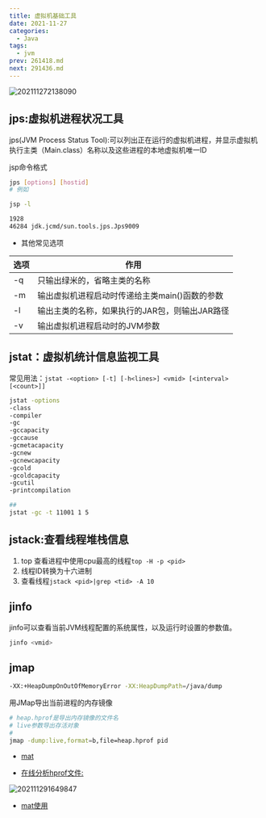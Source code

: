 ```yaml
---
title: 虚拟机基础工具
date: 2021-11-27
categories:
  - Java
tags:
  - jvm
prev: 261418.md
next: 291436.md
---
```


![202111272138090](https://gitee.com/snowyan/img2022/raw/master/2022/202111272138090.png)

<!-- more -->

## jps:虚拟机进程状况工具

jps(JVM Process Status Tool):可以列出正在运行的虚拟机进程，并显示虚拟机执行主类（Main.class）名称以及这些进程的本地虚拟机唯一ID

jsp命令格式

```bash
jps [options] [hostid]
# 例如

jsp -l

1928 
46284 jdk.jcmd/sun.tools.jps.Jps9009
```

- 其他常见选项

|选项|作用|
|---|---|
|-q|只输出绿米的，省略主类的名称|
|-m|输出虚拟机进程启动时传递给主类main()函数的参数|
|-l|输出主类的名称，如果执行的JAR包，则输出JAR路径|
|-v|输出虚拟机进程启动时的JVM参数|

## jstat：虚拟机统计信息监视工具

常见用法：`jstat -<option> [-t] [-h<lines>] <vmid> [<interval> [<count>]]`

```bash
jstat -options
-class
-compiler
-gc
-gccapacity
-gccause
-gcmetacapacity
-gcnew
-gcnewcapacity
-gcold
-gcoldcapacity
-gcutil
-printcompilation

## 
jstat -gc -t 11001 1 5
```

## jstack:查看线程堆栈信息

1. top 查看进程中使用cpu最高的线程`top -H -p <pid>`
2. 线程ID转换为十六进制
3. 查看线程`jstack <pid>|grep <tid> -A 10`

## jinfo

jinfo可以查看当前JVM线程配置的系统属性，以及运行时设置的参数值。

```bash
jinfo <vmid>
```

## jmap

```bash
-XX:+HeapDumpOnOutOfMemoryError -XX:HeapDumpPath=/java/dump
```

用JMap导出当前进程的内存镜像

```bash
# heap.hprof是导出内存镜像的文件名
# live参数导出存活对象
#
jmap -dump:live,format=b,file=heap.hprof pid
```

- [mat](https://www.eclipse.org/mat/downloads.php)

- [在线分析hprof文件:](http://heaphero.io/)

![202111291649847](https://gitee.com/snowyan/image/raw/master/2021/202111291649847.png)

- [mat使用](https://cloud.tencent.com/developer/article/1377476)